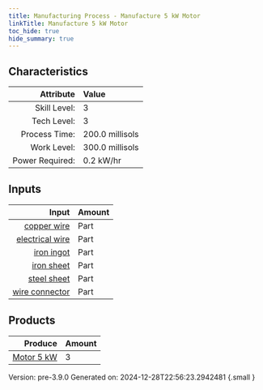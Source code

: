 ```yaml
---
title: Manufacturing Process - Manufacture 5 kW Motor
linkTitle: Manufacture 5 kW Motor
toc_hide: true
hide_summary: true
---
```



## Characteristics

| Attribute      | Value |
|--------:|:------|
|Skill Level:|3|
|Tech Level:|3|
|Process Time:|200.0 millisols|
|Work Level:|300.0 millisols|
|Power Required:|0.2 kW/hr|

## Inputs

| Input      | Amount |
|--------:|:------|
|[copper wire](/docs/definitions/part/copper-wire)|Part|9|
|[electrical wire](/docs/definitions/part/electrical-wire)|Part|9|
|[iron ingot](/docs/definitions/part/iron-ingot)|Part|1|
|[iron sheet](/docs/definitions/part/iron-sheet)|Part|1|
|[steel sheet](/docs/definitions/part/steel-sheet)|Part|2|
|[wire connector](/docs/definitions/part/wire-connector)|Part|9|

## Products


| Produce      | Amount |
|--------:|:------|
|[Motor 5 kW](/docs/definitions/part/motor-5-kw)|3|


Version: pre-3.9.0 Generated on: 2024-12-28T22:56:23.2942481
{.small }

